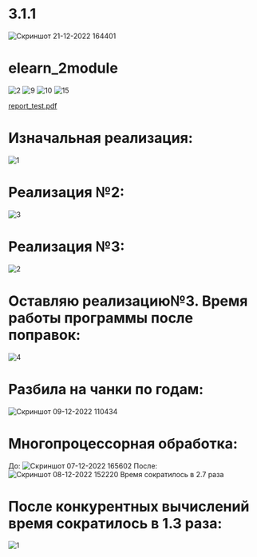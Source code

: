 # 3.1.1
![Скриншот 21-12-2022 164401](https://user-images.githubusercontent.com/102922461/208960289-079d271c-cffa-4e3e-8793-329686ed2e41.jpg)

# elearn_2module
![2](https://user-images.githubusercontent.com/102922461/205304751-044218c6-0e9a-4d2e-8a89-772c02ac7bf2.jpg)
![9](https://user-images.githubusercontent.com/102922461/205304746-2722cf1d-160a-4e90-9de6-8c61a56fa3fb.jpg)
![10](https://user-images.githubusercontent.com/102922461/205304748-9524a331-75a4-4e5e-bbf0-c6713bd52bd9.jpg)
![15](https://user-images.githubusercontent.com/102922461/205304749-7a82e2dd-b455-40b3-a939-e003775a3339.jpg)

[report_test.pdf](https://github.com/SfBalaba/elearn_2module/files/10141470/report_test.pdf)

# Изначальная реализация:
![1](https://user-images.githubusercontent.com/102922461/206148470-cbd76aa3-926e-4635-ac83-ef23329270a1.jpg)
# Реализация №2:
![3](https://user-images.githubusercontent.com/102922461/206148464-d41dd8c4-742d-415f-9976-dd2dda19d8dd.jpg)
# Реализация №3:
![2](https://user-images.githubusercontent.com/102922461/206148457-72c7ab2f-25e5-43d1-bb8c-07ab01a1e9eb.jpg)
# Оставляю реализацию№3. Время работы программы после поправок:
![4](https://user-images.githubusercontent.com/102922461/206148467-f2ea6265-c499-4701-8b57-7ab27a063c0b.jpg)

# Разбила на чанки по годам:
![Скриншот 09-12-2022 110434](https://user-images.githubusercontent.com/102922461/206635708-4fb89b15-0597-4491-8c0a-b32324f36c6e.jpg)

# Многопроцессорная обработка:

До:
![Скриншот 07-12-2022 165602](https://user-images.githubusercontent.com/102922461/206636536-ddd49132-23b0-4dd8-888e-c62522527f2b.jpg)
После:
![Скриншот 08-12-2022 152220](https://user-images.githubusercontent.com/102922461/206636610-86407942-2adf-43ca-976a-4366f179c225.jpg)
Время сократилось в 2.7 раза
# После конкурентных вычислений время сократилось в 1.3 раза:
![1](https://user-images.githubusercontent.com/102922461/206637331-e753da2e-23a7-48ec-8557-2b051568d239.jpg)
